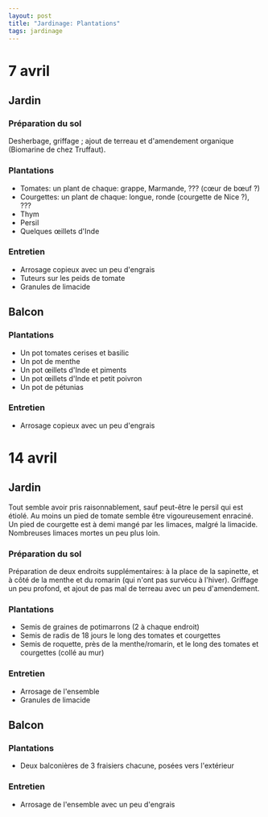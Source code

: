 ```yaml
---
layout: post
title: "Jardinage: Plantations"
tags: jardinage
---
```


# 7 avril
## Jardin
### Préparation du sol
Desherbage, griffage ; ajout de terreau et d'amendement organique (Biomarine de chez Truffaut). 

### Plantations
* Tomates: un plant de chaque: grappe, Marmande, ??? (cœur de bœuf ?)
* Courgettes: un plant de chaque: longue, ronde (courgette de Nice ?), ???
* Thym
* Persil
* Quelques œillets d'Inde

### Entretien
* Arrosage copieux avec un peu d'engrais
* Tuteurs sur les peids de tomate
* Granules de limacide

## Balcon
### Plantations
* Un pot tomates cerises et basilic
* Un pot de menthe
* Un pot œillets d'Inde et piments
* Un pot œillets d'Inde et petit poivron
* Un pot de pétunias

### Entretien
* Arrosage copieux avec un peu d'engrais

# 14 avril
## Jardin
Tout semble avoir pris raisonnablement, sauf peut-être le persil qui est étiolé.
Au moins un pied de tomate semble être vigoureusement enraciné. Un pied de courgette est à demi mangé par les limaces, malgré la limacide. Nombreuses limaces mortes un peu plus loin.

### Préparation du sol
Préparation de deux endroits supplémentaires: à la place de la sapinette, et à côté de la menthe et du romarin (qui n'ont pas survécu à l'hiver). Griffage un peu profond, et ajout de pas mal de
terreau avec un peu d'amendement.

### Plantations
* Semis de graines de potimarrons (2 à chaque endroit)
* Semis de radis de 18 jours le long des tomates et courgettes
* Semis de roquette, près de la menthe/romarin, et le long des tomates et courgettes (collé au mur)

### Entretien
* Arrosage de l'ensemble
* Granules de limacide

## Balcon
### Plantations
* Deux balconières de 3 fraisiers chacune, posées vers l'extérieur

### Entretien
* Arrosage de l'ensemble avec un peu d'engrais
